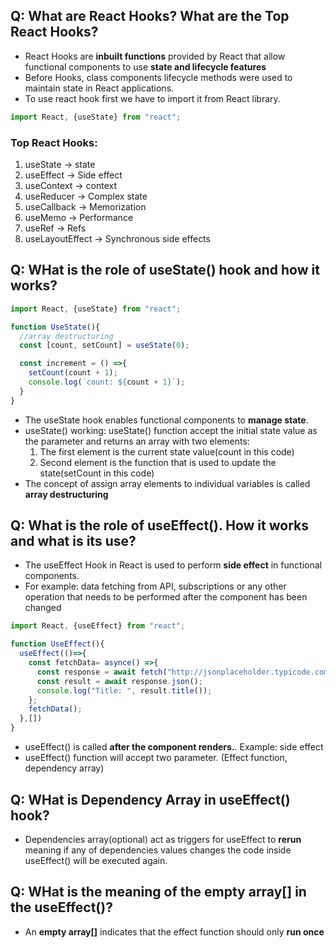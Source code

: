 ## Q: What are React Hooks? What are the Top React Hooks?
- React Hooks are **inbuilt functions** provided by React that allow functional components to use **state and lifecycle features**
- Before Hooks, class components lifecycle methods were used to maintain state in React applications.
- To use react hook first we have to import it from React library.
```jsx
import React, {useState} from "react";
```

### Top React Hooks:
1. useState -> state
2. useEffect -> Side effect
3. useContext -> context
4. useReducer -> Complex state
5. useCallback -> Memorization
6. useMemo -> Performance
7. useRef -> Refs
8. useLayoutEffect -> Synchronous side effects

## Q: WHat is the role of useState() hook and how it works?
```jsx
import React, {useState} from "react";

function UseState(){
  //array destructuring
  const [count, setCount] = useState(0);

  const increment = () =>{
    setCount(count + 1);
    console.log(`count: ${count + 1}`);
  }
}
```

- The useState hook enables functional components to **manage state**.
- useState() working: useState() function accept the initial state value as the parameter and returns an array with two elements:
  1. The first element is the current state value(count in this code)
  2. Second element is the function that is used to update the state(setCount in this code)
- The concept of assign array elements to individual variables is called **array destructuring**

## Q: What is the role of useEffect(). How it works and what is its use?
- The useEffect Hook in React is used to perform **side effect** in functional components.
- For example: data fetching from API, subscriptions or any other operation that needs to be performed after the component has been changed
```jsx
import React, {useEffect} from "react";

function UseEffect(){
  useEffect(()=>{
    const fetchData= asynce() =>{
      const response = await fetch("http://jsonplaceholder.typicode.com/posts/1");
      const result = await response.json();
      console.log("Title: ", result.title());
    };
    fetchData();
  },[])
}
```

- useEffect() is called **after the component renders.**. Example: side effect
- useEffect() function will accept two parameter. (Effect function, dependency array)

## Q: WHat is Dependency Array in useEffect() hook?
- Dependencies array(optional) act as triggers for useEffect to **rerun** meaning if any of dependencies values changes the code inside useEffect() will be executed again.

## Q: WHat is the meaning of the empty array[] in the useEffect()?
- An **empty array[]** indicates that the effect function should only **run once**











